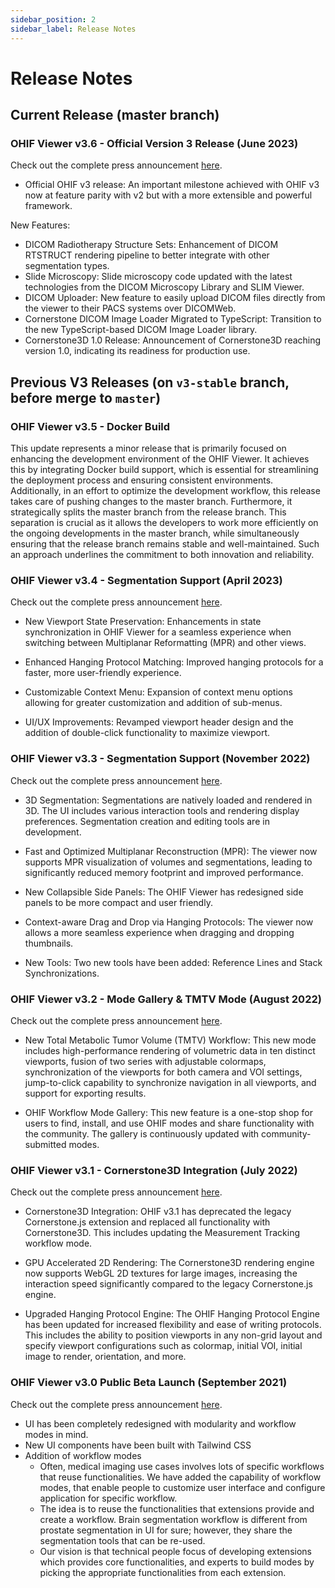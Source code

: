 ```yaml
---
sidebar_position: 2
sidebar_label: Release Notes
---
```


# Release Notes


## Current Release (master branch)

### OHIF Viewer v3.6 - Official Version 3 Release (June 2023)

Check out the complete press announcement [here](https://ohif.org/newsletters/2023-06-08-ohif%20viewer%20v3%20official%20release%20&%20new%20nci%20funding--release).

- Official OHIF v3 release: An important milestone achieved with OHIF v3 now at feature parity with v2 but with a more extensible and powerful framework.

New Features:

- DICOM Radiotherapy Structure Sets: Enhancement of DICOM RTSTRUCT rendering pipeline to better integrate with other segmentation types.
- Slide Microscopy: Slide microscopy code updated with the latest technologies from the DICOM Microscopy Library and SLIM Viewer.
- DICOM Uploader: New feature to easily upload DICOM files directly from the viewer to their PACS systems over DICOMWeb.
- Cornerstone DICOM Image Loader Migrated to TypeScript: Transition to the new TypeScript-based DICOM Image Loader library.
- Cornerstone3D 1.0 Release: Announcement of Cornerstone3D reaching version 1.0, indicating its readiness for production use.

## Previous V3 Releases (on `v3-stable` branch, before merge to `master`)

### OHIF Viewer v3.5 - Docker Build

This update represents a minor release that is primarily focused on enhancing the development environment of the OHIF Viewer. It achieves this by integrating Docker build support, which is essential for streamlining the deployment process and ensuring consistent environments. Additionally, in an effort to optimize the development workflow, this release takes care of pushing changes to the master branch. Furthermore, it strategically splits the master branch from the release branch. This separation is crucial as it allows the developers to work more efficiently on the ongoing developments in the master branch, while simultaneously ensuring that the release branch remains stable and well-maintained. Such an approach underlines the commitment to both innovation and reliability.


### OHIF Viewer v3.4 - Segmentation Support (April 2023)
Check out the complete press announcement [here](https://ohif.org/newsletters/2023-04-03-new%20product%20features,%20grant%20updates%20and%20collaborations).

- New Viewport State Preservation: Enhancements in state synchronization in OHIF Viewer for a seamless experience when switching between Multiplanar Reformatting (MPR) and other views.

- Enhanced Hanging Protocol Matching: Improved hanging protocols for a faster, more user-friendly experience.

- Customizable Context Menu: Expansion of context menu options allowing for greater customization and addition of sub-menus.

- UI/UX Improvements: Revamped viewport header design and the addition of double-click functionality to maximize viewport.

### OHIF Viewer v3.3 - Segmentation Support (November 2022)

Check out the complete press announcement [here](https://ohif.org/newsletters/2022-11-21-ohif%20viewer:%20dicom%20segmentation%20support).

- 3D Segmentation: Segmentations are natively loaded and rendered in 3D. The UI includes various interaction tools and rendering display preferences. Segmentation creation and editing tools are in development.

- Fast and Optimized Multiplanar Reconstruction (MPR): The viewer now supports MPR visualization of volumes and segmentations, leading to significantly reduced memory footprint and improved performance.

- New Collapsible Side Panels: The OHIF Viewer has redesigned side panels to be more compact and user friendly.

- Context-aware Drag and Drop via Hanging Protocols: The viewer now allows a more seamless experience when dragging and dropping thumbnails.

- New Tools: Two new tools have been added: Reference Lines and Stack Synchronizations.



### OHIF Viewer v3.2 - Mode Gallery & TMTV Mode (August 2022)

Check out the complete press announcement [here](https://ohif.org/newsletters/2022-08-18-mode%20gallery%20and%20tmtv%20mode).

- New Total Metabolic Tumor Volume (TMTV) Workflow: This new mode includes high-performance rendering of volumetric data in ten distinct viewports, fusion of two series with adjustable colormaps, synchronization of the viewports for both camera and VOI settings, jump-to-click capability to synchronize navigation in all viewports, and support for exporting results.

- OHIF Workflow Mode Gallery: This new feature is a one-stop shop for users to find, install, and use OHIF modes and share functionality with the community. The gallery is continuously updated with community-submitted modes.


### OHIF Viewer v3.1 - Cornerstone3D Integration (July 2022)

Check out the complete press announcement [here](https://ohif.org/newsletters/2022-07-28-ohif%20&%20cornerstone3d%20integratione).

- Cornerstone3D Integration: OHIF v3.1 has deprecated the legacy Cornerstone.js extension and replaced all functionality with Cornerstone3D. This includes updating the Measurement Tracking workflow mode.

- GPU Accelerated 2D Rendering: The Cornerstone3D rendering engine now supports WebGL 2D textures for large images, increasing the interaction speed significantly compared to the legacy Cornerstone.js engine.

- Upgraded Hanging Protocol Engine: The OHIF Hanging Protocol Engine has been updated for increased flexibility and ease of writing protocols. This includes the ability to position viewports in any non-grid layout and specify viewport configurations such as colormap, initial VOI, initial image to render, orientation, and more.


### OHIF Viewer v3.0 Public Beta Launch (September 2021)

Check out the complete press announcement [here](https://ohif.org/newsletters/2021-09-14-ohif%20update:%20v3%20public%20beta%20launch--release).

- UI has been completely redesigned with modularity and workflow modes in mind.
- New UI components have been built with Tailwind CSS
- Addition of workflow modes
  - Often, medical imaging use cases involves lots of specific workflows that
    reuse functionalities. We have added the capability of workflow modes, that
    enable people to customize user interface and configure application for
    specific workflow.
  - The idea is to reuse the functionalities that extensions provide and create
    a workflow. Brain segmentation workflow is different from prostate
    segmentation in UI for sure; however, they share the segmentation tools that
    can be re-used.
  - Our vision is that technical people focus of developing extensions which
    provides core functionalities, and experts to build modes by picking the
    appropriate functionalities from each extension.




<!-- Below, you can find the gap analysis between the `OHIF-v2` and `OHIF-v3`:

<table>
    <thead>
        <tr>
            <th align="left" width="50%">OHIF-v2 functionalities</th>
            <th align="center">OHIF-v3</th>
            <th align="center">Comment</th>
        </tr>
    </thead>
<tbody>
    <tr>
        <td align="left">Rendering of 2D images via Cornerstone</td>
        <td align="center">✅</td>
        <td align="center"></td>
    </tr>
    <tr>
        <td align="left">Study List</td>
        <td align="center">✅</td>
        <td align="center"></td>
    </tr>
    <tr>
        <td align="left">Series Browser</td>
        <td align="center">✅</td>
        <td align="center"></td>
    </tr>
    <tr>
        <td align="left">DICOM JSON</td>
        <td align="center">✅</td>
        <td align="center"></td>
    </tr>
    <tr>
        <td align="left">2D Tools via CornerstoneTools</td>
        <td align="center">✅</td>
        <td align="center"></td>
    </tr>
    <tr>
        <td align="left">OpenID Connect standard authentication flow for connecting to identity providers</td>
        <td align="center">✅</td>
        <td align="center"></td>
    </tr>
    <tr>
        <td align="left">Internationalization</td>
        <td align="center">✅</td>
        <td align="center"></td>
    </tr>
    <tr>
        <td align="left">Drag/drop DICOM data into the viewer (see https://viewer.ohif.org/local)</td>
        <td align="center">✅</td>
        <td align="center"></td>
    </tr>
    <tr>
        <td align="left">White-labelling: Easily replace the OHIF Logo with your logo</td>
        <td align="center">✅</td>
        <td align="center"></td>
    </tr>
     <tr>
        <td align="left">DICOM PDF support</td>
        <td align="center">✅</td>
    </tr>
    <tr>
        <td align="left">DICOM Whole-slide imaging viewport</td>
        <td align="center">🔜</td>
        <td align="center">In Progress</td>
    </tr>
    <tr>
        <td align="left">IHE Invoke Image Display - Standard-compliant launching of the viewer (e.g. from PACS or RIS)</td>
        <td align="center">🔜</td>
        <td align="center">Not Started</td>
    </tr>
    <tr>
        <td align="left">Displaying non-renderable DICOM as HTML</td>
        <td align="center">🔜</td>
        <td align="center">Not Started</td>
    </tr>
    <tr>
        <td align="left">Segmentation support</td>
        <td align="center">✅</td>
        <td align="center">Not Started</td>
    </tr>
    <tr>
        <td align="left">RT STRUCT support</td>
        <td align="center">🔜</td>
        <td align="center">Not Started</td>
    </tr>
    <tr>
        <td align="left">DICOM upload to PACS</td>
        <td align="center">🔜</td>
        <td align="center">Not Started</td>
    </tr>
    <tr>
        <td align="left">Google Cloud adapter</td>
        <td align="center">🔜</td>
        <td align="center">Not Started</td>
    </tr>
    <tr>
        <td align="left">VTK Extension + MIP / MPR layout</td>
        <td align="center">✅</td>
        <td align="center">3D rendering and 3D annotation tools via Cornerstone3D</td>
    </tr>
    <tr>
        <td align="left">UMD Build (Embedded Viewer). </td>
        <td align="center">❌</td>
        <td align="center">The problem is that this breaks a bunch of extensions that rely on third party scripts (e.g. VTK) which have their own web worker loaders.</td>
    </tr>
</tbody>
</table> -->
